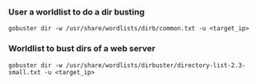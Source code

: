### User a worldlist to do a dir busting

	gobuster dir -w /usr/share/wordlists/dirb/common.txt -u <target_ip>

### Worldlist to bust dirs of a web server

	gobuster dir -w /usr/share/wordlists/dirbuster/directory-list-2.3-small.txt -u <target_ip>
